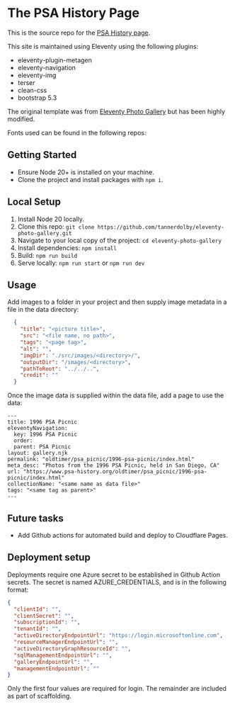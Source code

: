 # The PSA History Page

This is the source repo for the [PSA History page](https://www.psa-history.org/).

This site is maintained using Eleventy using the following plugins:
- eleventy-plugin-metagen
- eleventy-navigation
- eleventy-img
- terser
- clean-css
- bootstrap 5.3

The original template was from [Eleventy Photo Gallery](https://github.com/tannerdolby/eleventy-photo-gallery) but has been highly modified.

Fonts used can be found in the following repos:

## Getting Started

- Ensure Node 20+ is installed on your machine.
- Clone the project and install packages with `npm i`.


## Local Setup
1. Install Node 20 locally.
2. Clone this repo: `git clone https://github.com/tannerdolby/eleventy-photo-gallery.git`
3. Navigate to your local copy of the project: `cd eleventy-photo-gallery`
4. Install dependencies: `npm install`
5. Build: `npm run build`
6. Serve locally: `npm run start` or `npm run dev`

## Usage
Add images to a folder in your project and then supply image metadata in a file in the data directory:

```json
  {
    "title": "<picture title>",
    "src": "<file name, no path>",
    "tags": "<page tag>",
    "alt": "",
    "imgDir": "./src/images/<directory>/",
    "outputDir": "/images/<directory>",
    "pathToRoot": "../../..",
    "credit": ""
  }
```

Once the image data is supplied within the data file, add a page to use the data:

```
---
title: 1996 PSA Picnic
eleventyNavigation:
  key: 1996 PSA Picnic
  order:
  parent: PSA Picnic
layout: gallery.njk
permalink: "oldtimer/psa_picnic/1996-psa-picnic/index.html"
meta_desc: "Photos from the 1996 PSA Picnic, held in San Diego, CA"
url: "https://www.psa-history.org/oldtimer/psa_picnic/1996-psa-picnic/index.html"
collectionName: "<same name as data file>"
tags: "<same tag as parent>"
---
```

## Future tasks

- Add Github actions for automated build and deploy to Cloudflare Pages.

## Deployment setup

Deployments require one Azure secret to be established in Github Action secrets. The secret is named AZURE_CREDENTIALS, and is in the following format:

```json
{
  "clientId": "",
  "clientSecret": "",
  "subscriptionId": "",
  "tenantId": "",
  "activeDirectoryEndpointUrl": "https://login.microsoftonline.com",
  "resourceManagerEndpointUrl": "",
  "activeDirectoryGraphResourceId": "",
  "sqlManagementEndpointUrl": "",
  "galleryEndpointUrl": "",
  "managementEndpointUrl": ""
}
```

Only the first four values are required for login. The remainder are included as part of scaffolding.